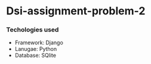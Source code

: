 # Dsi-assignment-problem-2

### Techologies used

- Framework: Django
- Lanugae: Python 
- Database: SQlite
